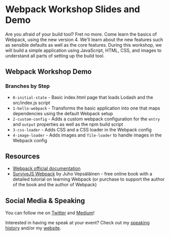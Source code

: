# Webpack Workshop Slides and Demo

Are you afraid of your build tool? Fret no more. Come learn the basics of Webpack, using the new version 4. We'll learn about the new features such as sensible defaults as well as the core features. During this workshop, we will build a simple application using JavaScript, HTML, CSS, and images to understand all parts of setting up the build tool.

## Webpack Workshop Demo

### Branches by Step

- `0-initial-state` - Basic index.html page that loads Lodash and the src/index.js script
- `1-hello-webpack` - Transforms the basic application into one that maps dependencies using the default Webpack setup
- `2-custom-config` - Adds a custom webpack configuration for the `entry` and `output` properties as well as the npm build script
- `3-css-loader` - Adds CSS and a CSS loader in the Webpack config
- `4-image-loader` - Adds images and `file-loader` to handle images in the Webpack config

## Resources

- [Webpack official documentation](https://webpack.js.org/)
- [SurviveJS Webpack](https://survivejs.com/webpack/foreword/) by Juho Vepsäläinen - free online book with a detailed tutorial on learning Webpack (or purchase to support the author of the book and the author of Webpack)

## Social Media & Speaking

You can follow me on [Twitter](https://twitter.com/thegreengreek) and [Medium](https://medium.com/@thegreengreek)!

Interested in having me speak at your event? Check out my [speaking history](https://github.com/siakaramalegos/sia_speaks) and/or my [website](https://siakaramalegos.github.io/).